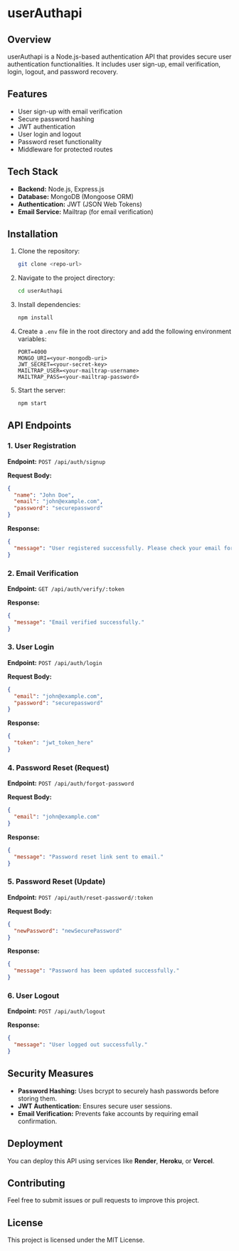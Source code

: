 # userAuthapi

## Overview

userAuthapi is a Node.js-based authentication API that provides secure user authentication functionalities. It includes user sign-up, email verification, login, logout, and password recovery.

## Features

- User sign-up with email verification
- Secure password hashing
- JWT authentication
- User login and logout
- Password reset functionality
- Middleware for protected routes

## Tech Stack

- **Backend:** Node.js, Express.js
- **Database:** MongoDB (Mongoose ORM)
- **Authentication:** JWT (JSON Web Tokens)
- **Email Service:** Mailtrap (for email verification)

## Installation

1. Clone the repository:
   ```sh
   git clone <repo-url>
   ```
2. Navigate to the project directory:
   ```sh
   cd userAuthapi
   ```
3. Install dependencies:
   ```sh
   npm install
   ```
4. Create a `.env` file in the root directory and add the following environment variables:
   ```env
   PORT=4000
   MONGO_URI=<your-mongodb-uri>
   JWT_SECRET=<your-secret-key>
   MAILTRAP_USER=<your-mailtrap-username>
   MAILTRAP_PASS=<your-mailtrap-password>
   ```
5. Start the server:
   ```sh
   npm start
   ```

## API Endpoints

### **1. User Registration**

**Endpoint:** `POST /api/auth/signup`

**Request Body:**

```json
{
  "name": "John Doe",
  "email": "john@example.com",
  "password": "securepassword"
}
```

**Response:**

```json
{
  "message": "User registered successfully. Please check your email for verification."
}
```

### **2. Email Verification**

**Endpoint:** `GET /api/auth/verify/:token`

**Response:**

```json
{
  "message": "Email verified successfully."
}
```

### **3. User Login**

**Endpoint:** `POST /api/auth/login`

**Request Body:**

```json
{
  "email": "john@example.com",
  "password": "securepassword"
}
```

**Response:**

```json
{
  "token": "jwt_token_here"
}
```

### **4. Password Reset (Request)**

**Endpoint:** `POST /api/auth/forgot-password`

**Request Body:**

```json
{
  "email": "john@example.com"
}
```

**Response:**

```json
{
  "message": "Password reset link sent to email."
}
```

### **5. Password Reset (Update)**

**Endpoint:** `POST /api/auth/reset-password/:token`

**Request Body:**

```json
{
  "newPassword": "newSecurePassword"
}
```

**Response:**

```json
{
  "message": "Password has been updated successfully."
}
```

### **6. User Logout**

**Endpoint:** `POST /api/auth/logout`

**Response:**

```json
{
  "message": "User logged out successfully."
}
```

## Security Measures

- **Password Hashing:** Uses bcrypt to securely hash passwords before storing them.
- **JWT Authentication:** Ensures secure user sessions.
- **Email Verification:** Prevents fake accounts by requiring email confirmation.

## Deployment

You can deploy this API using services like **Render**, **Heroku**, or **Vercel**.

## Contributing

Feel free to submit issues or pull requests to improve this project.

## License

This project is licensed under the MIT License.
